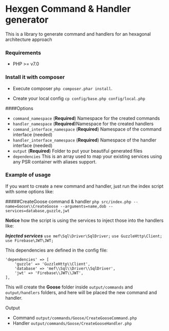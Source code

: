 Hexgen Command & Handler generator
===============
This is a library to generate command and handlers for an hexagonal architecture approach

### Requirements

- PHP >= v7.0

### Install it with composer

- Execute composer `php composer.phar install`.

- Create your local config `cp config/base.php config/local.php`

####Options
  - `command_namespace` (**Required**) Namespace for the created commands
  - `handler_namespace` (**Required**)Namespace for the created handlers
  - `command_interface_namespace` (**Required**) Namespace of the command interface (needed)
  - `handler_interface_namespace` (**Required**) Namespace of the handler interface (needed)
  - `output` (**Required**) Folder to put your beautiful generated files
  - `dependencies` This is an array used to map your existing services using any PSR container with aliases support.

### Example of usage

If you want to create a new command and handler, just run the index script with some options like:

#####CreateGoose command & handler
`php src/index.php --name=Goose\\CreateGoose --arguments=name,dob --services=database,guzzle,jwt`

**Notice** how the script is using the services to inject those into the handlers like:

***Injected services***
`use mef\Sql\Driver\SqlDriver;`
`use GuzzleHttp\Client;`
`use Firebase\JWT\JWT;`

This dependencies are defined in the config file:

	'dependencies' => [
		'guzzle' => 'GuzzleHttp\\Client',
		'database' => 'mef\\Sql\\Driver\\SqlDriver',
		'jwt' => 'Firebase\\JWT\\JWT',
	],

This will create the **Goose** folder inside `output/commands` and `output/handlers` folders, and here will be placed the new command and handler.

Output

- Command `output/commands/Goose/CreateGooseCommand.php`
- Handler `output/commands/Goose/CreateGooseHandler.php`